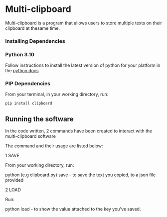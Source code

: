 # Multi-clipboard

Multi-clipboard is a program that allows users to store multiple texts on their clipboard at thesame time.

### Installing Dependencies

### Python 3.10

Follow instructions to install the latest version of python for your platform in the [python docs](https://docs.python.org/3/using/unix.html#getting-and-installing-the-latest-version-of-python)

### PIP Dependencies

From your terminal, in your working directory, run:

```bash
pip install clipboard
```

## Running the software

In the code written, 2 commands have been created to interact with the multi-clipboard software

The command and their usage are listed below:

1 SAVE

From your working directory, run:

python <filename>(e.g clipboard.py) save - to save the text you copied, to a json file provided

2 LOAD

Run:

python <filename> load - to show the value attached to the key you've saved.
